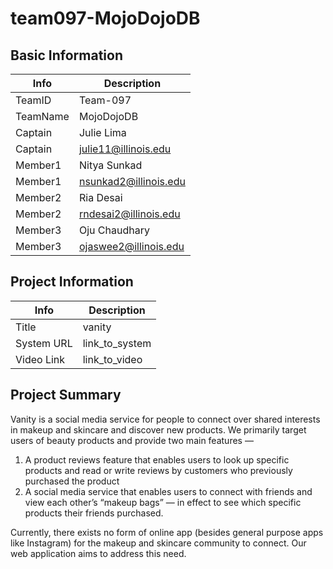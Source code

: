 # team097-MojoDojoDB

## Basic Information

|   Info      |       Description      |
| ----------- | ---------------------- |
| TeamID      |        Team-097        |
| TeamName    |       MojoDojoDB       |
| Captain     |       Julie Lima       |
| Captain     |  julie11@illinois.edu  |
| Member1     |       Nitya Sunkad     |
| Member1     | nsunkad2@illinois.edu  |
| Member2     |       Ria Desai        |
| Member2     | rndesai2@illinois.edu  |
| Member3     |     Oju Chaudhary      |
| Member3     | ojaswee2@illinois.edu  |

## Project Information

|   Info      |        Description     |
| ----------- | ---------------------- |
|  Title      |          vanity        |
| System URL  |      link_to_system    |
| Video Link  |      link_to_video     |

## Project Summary

Vanity is a social media service for people to connect over shared interests in makeup and skincare and discover new products. We primarily target users of beauty products and provide two main features —

1. A product reviews feature that enables users to look up specific products and read or write reviews by customers who previously purchased the product
2. A social media service that enables users to connect with friends and view each other’s “makeup bags” — in effect to see which specific products their friends purchased.

Currently, there exists no form of online app (besides general purpose apps like Instagram) for the makeup and skincare community to connect. Our web application aims to address this need.
